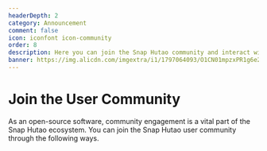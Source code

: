 ```yaml
---
headerDepth: 2
category: Announcement
comment: false
icon: iconfont icon-community
order: 8
description: Here you can join the Snap Hutao community and interact with other players on various topics.
banner: https://img.alicdn.com/imgextra/i1/1797064093/O1CN01mpzxPR1g6e22IjFMh_!!1797064093.png
---
```


# Join the User Community

As an open-source software, community engagement is a vital part of the Snap Hutao ecosystem. You can join the Snap Hutao user community through the following ways.

<div class="vp-card-container">
  <VPCard
    title="Discord"
    desc="Yb8bykaUKp"
    logo="/images/202312/discord.svg"
    link="https://discord.gg/Yb8bykaUKp"
    background="rgba(88, 101, 242, 0.15)"
  />
  <VPCard
    title="Snap Hutao QQ User Group"
    desc="825460590"
    logo="/images/202312/tencent.svg"
    link="https://qm.qq.com/q/Fy8j4Ziiac"
    background="rgba(228, 0, 54, 0.15)"
  />
    <VPCard
    title="Snap Hutao QQ Announcement Group"
    desc="531960040; For announcements only, suitable for users who prefer to lurk and not miss important messages"
    logo="/images/202312/tencent.svg"
    link="https://qun.qq.com/universal-share/share?ac=1&authKey=cMD5dtedhqAh1zwnqYK39BY68wgKDFGGy9NMzP0p%2Fhr7CTiQMrMjGXz3MtqHeC4D&busi_data=eyJncm91cENvZGUiOiI4MDE4ODAyOTAiLCJ0b2tlbiI6IkhMN1haYnA0cjB3V3pUdGI2enpjSXAvdG4zL1pPSXZkWHYzUzdTMDByQ0tUQ3BXMkRBZklxTzZKOW5SckFSYjYiLCJ1aW4iOiI1NjI5NjEwNDgifQ%3D%3D&data=KI14eq9rziPTNyXn3cUiVL6N1BPLB_tHzF-QLBqUMWgk0rIE89ahlllfyPEkdEJ5D0zSLwuyd3DDto14JGvq3g&svctype=4&tempid=h5_group_info"
    background="rgba(245, 158, 0, 0.15)"
  />
  <VPCard
    title="GitHub Discussion"
    desc="The Snap Hutao repository discussion forum is always open"
    logo="/images/202312/github-mark.svg"
    link="https://github.com/DGP-Studio/Snap.Hutao/discussions"
    background="rgba(155, 233, 168, 0.15)"
  />
</div>
